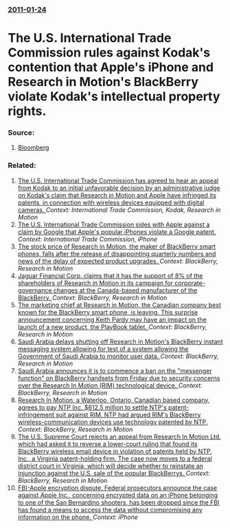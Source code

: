 ### [2011-01-24](/news/2011/01/24/index.md)

# The U.S. International Trade Commission rules against Kodak's contention that Apple's iPhone and Research in Motion's BlackBerry violate Kodak's intellectual property rights. 




### Source:

1. [Bloomberg](http://www.bloomberg.com/news/2011-01-24/kodak-s-push-for-royalties-from-apple-rim-is-derailed-by-itc.html)

### Related:

1. [The U.S. International Trade Commission has agreed to hear an appeal from Kodak to an initial unfavorable decision by an administrative judge on Kodak's claim that Research in Motion and Apple have infringed its patents, in connection with wireless devices equipped with digital cameras. ](/news/2011/03/25/the-u-s-international-trade-commission-has-agreed-to-hear-an-appeal-from-kodak-to-an-initial-unfavorable-decision-by-an-administrative-judg.md) _Context: International Trade Commission, Kodak, Research in Motion_
2. [The U.S. International Trade Commission sides with Apple against a claim by Google that Apple's popular iPhones violate a Google patent. ](/news/2013/04/22/the-u-s-international-trade-commission-sides-with-apple-against-a-claim-by-google-that-apple-s-popular-iphones-violate-a-google-patent.md) _Context: International Trade Commission, iPhone_
3. [The stock price of Research in Motion, the maker of BlackBerry smart phones, falls after the release of disappointing quarterly numbers and news of the delay of expected product upgrades. ](/news/2011/12/16/the-stock-price-of-research-in-motion-the-maker-of-blackberry-smart-phones-falls-after-the-release-of-disappointing-quarterly-numbers-and.md) _Context: BlackBerry, Research in Motion_
4. [Jaguar Financial Corp. claims that it has the support of 8% of the shareholders of Research in Motion in its campaign for corporate-governance changes at the Canada-based manufacturer of the BlackBerry. ](/news/2011/10/11/jaguar-financial-corp-claims-that-it-has-the-support-of-8-of-the-shareholders-of-research-in-motion-in-its-campaign-for-corporate-governan.md) _Context: BlackBerry, Research in Motion_
5. [The marketing chief at Research in Motion, the Canadian company best known for the BlackBerry smart phone, is leaving. This surprise announcement concerning Keith Pardy may have an impact on the launch of a new product, the PlayBook tablet. ](/news/2011/03/4/the-marketing-chief-at-research-in-motion-the-canadian-company-best-known-for-the-blackberry-smart-phone-is-leaving-this-surprise-announc.md) _Context: BlackBerry, Research in Motion_
6. [Saudi Arabia delays shutting off Research in Motion's BlackBerry instant messaging system allowing for test of a system allowing the Government of Saudi Arabia to monitor user data. ](/news/2010/08/8/saudi-arabia-delays-shutting-off-research-in-motion-s-blackberry-instant-messaging-system-allowing-for-test-of-a-system-allowing-the-governm.md) _Context: BlackBerry, Research in Motion_
7. [Saudi Arabia announces it is to commence a ban on the "messenger function" on BlackBerry handsets from Friday due to security concerns over the Research In Motion (RIM) technological device. ](/news/2010/08/3/saudi-arabia-announces-it-is-to-commence-a-ban-on-the-messenger-function-on-blackberry-handsets-from-friday-due-to-security-concerns-over.md) _Context: BlackBerry, Research in Motion_
8. [ Research In Motion, a Waterloo, Ontario, Canadian based company, agrees to pay NTP Inc. $612.5 million to settle NTP's patent-infringement suit against RIM. NTP had argued RIM's BlackBerry wireless-communication devices use technology patented by NTP. ](/news/2006/03/3/research-in-motion-a-waterloo-ontario-canadian-based-company-agrees-to-pay-ntp-inc-612-5-million-to-settle-ntp-s-patent-infringement.md) _Context: BlackBerry, Research in Motion_
9. [ The U.S. Supreme Court rejects an appeal from Research In Motion Ltd. which had asked it to reverse a lower-court ruling that found its BlackBerry wireless email device in violation of patents held by NTP, Inc., a Virginia patent-holding firm. The case now moves to a federal district court in Virginia, which will decide whether to reinstate an injunction against the U.S. sale of the popular BlackBerrys. ](/news/2006/01/23/the-u-s-supreme-court-rejects-an-appeal-from-research-in-motion-ltd-which-had-asked-it-to-reverse-a-lower-court-ruling-that-found-its-bla.md) _Context: BlackBerry, Research in Motion_
10. [FBI-Apple encryption dispute. Federal prosecutors announce the case against Apple Inc., concerning encrypted data on an iPhone belonging to one of the San Bernardino shooters, has been dropped since the FBI has found a means to access the data without compromising any information on the phone. ](/news/2016/03/28/fbi-apple-encryption-dispute-federal-prosecutors-announce-the-case-against-apple-inc-concerning-encrypted-data-on-an-iphone-belonging-t.md) _Context: iPhone_

